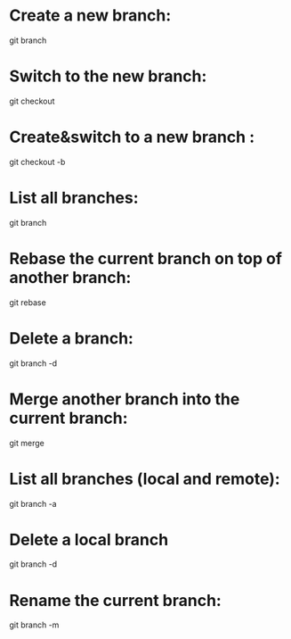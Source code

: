 # Create a new branch:            

git branch <branch-name>

# Switch to the new branch:
git checkout <branch-name>

# Create&switch to a new branch : 
git checkout -b <branch-name>

# List all branches:              
git branch

# Rebase the current branch on top of another branch:
git rebase <branch-name>

# Delete a branch:
git branch -d <branch-name>

# Merge another branch into the current branch:
git merge <branch-name>

# List all branches (local and remote):
git branch -a

# Delete a local branch
git branch -d <branch-name>

# Rename the current branch:
git branch -m <new-branch-name>




